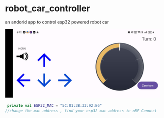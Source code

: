 # robot_car_controller
an andorid app to control esp32 powered robot car

![Car Steering Wheel](images/ss1.jpeg)


```kotlin
 private val ESP32_MAC = "5C:01:3B:33:92:E6"
//change the mac address , find your esp32 mac address in nRF Connect
